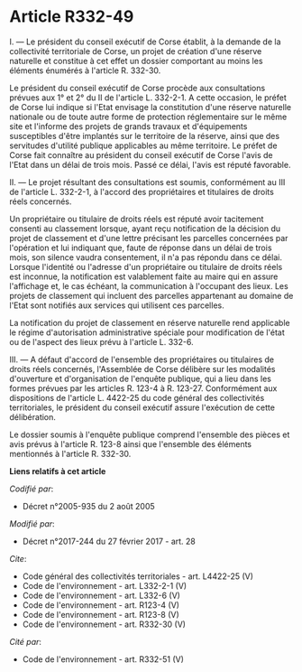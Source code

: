 # Article R332-49

I. ― Le président du conseil exécutif de Corse établit, à la demande de la collectivité territoriale de Corse, un projet de
création d'une réserve naturelle et constitue à cet effet un dossier comportant au moins les éléments énumérés à l'article R.
332-30. 

Le président du conseil exécutif de Corse procède aux consultations prévues aux 1° et 2° du II de l'article L. 332-2-1. A
cette occasion, le préfet de Corse lui indique si l'Etat envisage la constitution d'une réserve naturelle nationale ou de
toute autre forme de protection réglementaire sur le même site et l'informe des projets de grands travaux et d'équipements
susceptibles d'être implantés sur le territoire de la réserve, ainsi que des servitudes d'utilité publique applicables au
même territoire. Le préfet de Corse fait connaître au président du conseil exécutif de Corse l'avis de l'Etat dans un délai
de trois mois. Passé ce délai, l'avis est réputé favorable. 

II. ― Le projet résultant des consultations est soumis, conformément au III de l'article L. 332-2-1, à l'accord des
propriétaires et titulaires de droits réels concernés. 

Un propriétaire ou titulaire de droits réels est réputé avoir tacitement consenti au classement lorsque, ayant reçu
notification de la décision du projet de classement et d'une lettre précisant les parcelles concernées par l'opération et lui
indiquant que, faute de réponse dans un délai de trois mois, son silence vaudra consentement, il n'a pas répondu dans ce
délai. Lorsque l'identité ou l'adresse d'un propriétaire ou titulaire de droits réels est inconnue, la notification est
valablement faite au maire qui en assure l'affichage et, le cas échéant, la communication à l'occupant des lieux. Les projets
de classement qui incluent des parcelles appartenant au domaine de l'Etat sont notifiés aux services qui utilisent ces
parcelles. 

La notification du projet de classement en réserve naturelle rend applicable le régime d'autorisation administrative spéciale
pour modification de l'état ou de l'aspect des lieux prévu à l'article L. 332-6. 

III. ― A défaut d'accord de l'ensemble des propriétaires ou titulaires de droits réels concernés, l'Assemblée de Corse
délibère sur les modalités d'ouverture et d'organisation de l'enquête publique, qui a lieu dans les formes prévues par les
articles R. 123-4 à R. 123-27. Conformément aux dispositions de l'article L. 4422-25 du code général des collectivités
territoriales, le président du conseil exécutif assure l'exécution de cette délibération. 

Le dossier soumis à l'enquête publique comprend l'ensemble des pièces et avis prévus à l'article R. 123-8 ainsi que
l'ensemble des éléments mentionnés à l'article R. 332-30.

**Liens relatifs à cet article**

_Codifié par_:

  - Décret n°2005-935 du 2 août 2005

_Modifié par_:

  - Décret n°2017-244 du 27 février 2017 - art. 28

_Cite_:

  - Code général des collectivités territoriales - art. L4422-25 (V)
  - Code de l'environnement - art. L332-2-1 (V)
  - Code de l'environnement - art. L332-6 (V)
  - Code de l'environnement - art. R123-4 (V)
  - Code de l'environnement - art. R123-8 (V)
  - Code de l'environnement - art. R332-30 (V)

_Cité par_:

  - Code de l'environnement - art. R332-51 (V)
